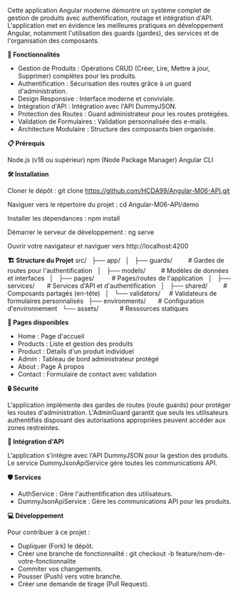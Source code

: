 Cette application Angular moderne démontre un système complet de gestion de produits avec authentification, routage et intégration d'API. L'application met en évidence les meilleures pratiques en développement Angular, notamment l'utilisation des guards (gardes), des services et de l'organisation des composants.

**🚀 Fonctionnalités**

- Gestion de Produits : Opérations CRUD (Créer, Lire, Mettre à jour, Supprimer) complètes pour les produits.
- Authentification : Sécurisation des routes grâce à un guard d'administration.
- Design Responsive : Interface moderne et conviviale.
- Intégration d'API : Intégration avec l'API DummyJSON.
- Protection des Routes : Guard administrateur pour les routes protégées.
- Validation de Formulaires : Validation personnalisée des e-mails.
- Architecture Modulaire : Structure des composants bien organisée.

**📋 Prérequis**

Node.js (v18 ou supérieur)
npm (Node Package Manager)
Angular CLI

**🛠️ Installation**

Cloner le dépôt :
git clone https://github.com/HCDA99/Angular-M06-API.git

Naviguer vers le répertoire du projet :
cd Angular-M06-API/demo

Installer les dépendances :
npm install

Démarrer le serveur de développement :
ng serve

Ouvrir votre navigateur et naviguer vers http://localhost:4200

**🏗️ Structure du Projet**
src/
  ├── app/
  │   ├── guards/         # Gardes de routes pour l'authentification
  │   ├── models/         # Modèles de données et interfaces
  │   ├── pages/          # Pages/routes de l'application
  │   ├── services/       # Services d'API et d'authentification
  │   ├── shared/         # Composants partagés (en-tête)
  │   └── validators/     # Validateurs de formulaires personnalisés
  ├── environments/       # Configuration d'environnement
  └── assets/            # Ressources statiques

**📱 Pages disponibles**
- Home : Page d'accueil
- Products : Liste et gestion des produits
- Product : Détails d'un produit individuel
- Admin : Tableau de bord administrateur protégé
- About : Page À propos
- Contact : Formulaire de contact avec validation

**🔒 Sécurité**

L'application implémente des gardes de routes (route guards) pour protéger les routes d'administration. L'AdminGuard garantit que seuls les utilisateurs authentifiés disposant des autorisations appropriées peuvent accéder aux zones restreintes.

**🔌 Intégration d'API**

L'application s'intègre avec l'API DummyJSON pour la gestion des produits. Le service DummyJsonApiService gère toutes les communications API.

**🛡️ Services**

- AuthService : Gère l'authentification des utilisateurs.
- DummyJsonApiService : Gère les communications API pour les produits.

**💻 Développement**

Pour contribuer à ce projet :
- Dupliquer (Fork) le dépôt.
- Créer une branche de fonctionnalité :
    git checkout -b feature/nom-de-votre-fonctionnalite
- Commiter vos changements.
- Pousser (Push) vers votre branche.
- Créer une demande de tirage (Pull Request).